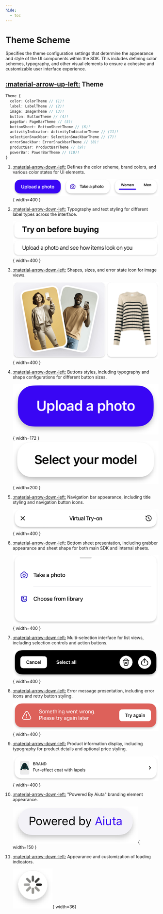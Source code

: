 ```yaml
---
hide:
  - toc
---
```

# Theme Scheme

Specifies the theme configuration settings that determine the appearance and style of the UI components within the SDK. This includes defining color schemes, typography, and other visual elements to ensure a cohesive and customizable user interface experience.

## [:material-arrow-up-left:](/sdk/developer/configuration/ui/index.md#user-interface) Theme

```typescript
Theme {
  color: ColorTheme // (1)!
  label: LabelTheme // (2)!
  image: ImageTheme // (3)!
  button: ButtonTheme // (4)!
  pageBar: PageBarTheme // (5)!
  bottomSheet: BottomSheetTheme // (6)!
  activityIndicator: ActivityIndicatorTheme // (11)!
  selectionSnackbar: SelectionSnackbarTheme // (7)!
  errorSnackbar: ErrorSnackbarTheme // (8)!
  productBar: ProductBarTheme // (9)!
  powerBar: PowerBarTheme // (10)!
}
```

1. [:material-arrow-down-left:](color.md) Defines the color scheme, brand colors, and various color states for UI elements.

    ![component](/media/components/colors-brand.png){ width=400 }

2. [:material-arrow-down-left:](label.md) Typography and text styling for different label types across the interface.

    ![component](/media/components/labels.png){ width=400 }

3. [:material-arrow-down-left:](image) Shapes, sizes, and error state icon for image views.

    ![component](/media/components/images.png){ width=400 }

4. [:material-arrow-down-left:](button.md) Buttons styles, including typography and shape configurations for different button sizes.

    ![component](/media/components/button-brand.png){ width=172 } ![component](/media/components/button-contrast-inverted.png){ width=200 }

5. [:material-arrow-down-left:](page-bar.md) Navigation bar appearance, including title styling and navigation button icons.

    ![component](/media/components/pagebar-std.png){ width=400 }

6. [:material-arrow-down-left:](bottom-sheet.md) Bottom sheet presentation, including grabber appearance and sheet shape for both main SDK and internal sheets.

    ![component](/media/components/bottom-sheet-std.png){ width=400 }

7. [:material-arrow-down-left:](selection.md) Multi-selection interface for list views, including selection controls and action buttons.

    ![component](/media/components/snack-selection.png){ width=400 }

8. [:material-arrow-down-left:](error.md) Error message presentation, including error icons and retry button styling.

    ![component](/media/components/snack-error.png){ width=400 }

9. [:material-arrow-down-left:](product-bar.md) Product information display, including typography for product details and optional price styling.
 
    ![component](/media/components/product-bar.png){ width=400 }

10. [:material-arrow-down-left:](powered-by.md) "Powered By Aiuta" branding element appearance.

    ![component](/media/components/power-bar.png){ width=150 }

11. [:material-arrow-down-left:](activity-indicator.md) Appearance and customization of loading indicators.

    ![component](/media/components/activity-indicator.png){ width=36}
